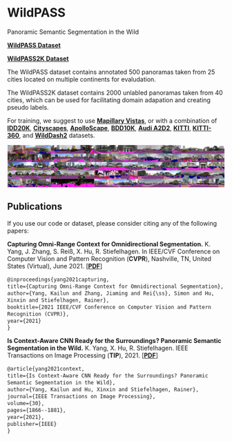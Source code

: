 # WildPASS
Panoramic Semantic Segmentation in the Wild

[**WildPASS Dataset**](https://drive.google.com/file/d/1yHCdhe45IzDcHarYPKCdZCzwWR0PGdAF/view?usp=sharing)

[**WildPASS2K Dataset**](https://drive.google.com/file/d/1c9pQJe9OJcvW24rRg9pSTSgvCRklKuvv/view?usp=sharing)

The WildPASS dataset contains annotated 500 panoramas taken from 25 cities located on multiple continents for evaludation.

The WildPASS2K dataset contains 2000 unlabled panoramas taken from 40 cities, which can be used for facilitating domain adapation and creating pseudo labels.

For training, we suggest to use [**Mapillary Vistas**](https://drive.google.com/file/d/1c9pQJe9OJcvW24rRg9pSTSgvCRklKuvv/view?usp=sharing), or with a combination of [**IDD20K**](https://idd.insaan.iiit.ac.in/), [**Cityscapes**](https://www.cityscapes-dataset.com/), [**ApolloScape**](http://apolloscape.auto/scene.html), [**BDD10K**](https://bdd-data.berkeley.edu/), [**Audi A2D2**](https://www.a2d2.audi/a2d2/en.html), [**KITTI**](http://www.cvlibs.net/datasets/kitti/eval_semantics.php), [**KITTI-360**](http://www.cvlibs.net/datasets/kitti-360/), and [**WildDash2**](https://wilddash.cc/) datasets. 

![Example segmentation](figure_wildpass.jpg?raw=true "Example segmentation")

## Publications
If you use our code or dataset, please consider citing any of the following papers:

**Capturing Omni-Range Context for Omnidirectional Segmentation.**
K. Yang, J. Zhang, S. Reiß, X. Hu, R. Stiefelhagen.
In IEEE/CVF Conference on Computer Vision and Pattern Recognition (**CVPR**), Nashville, TN, United States (Virtual), June 2021.
[[**PDF**](https://arxiv.org/pdf/2103.05687.pdf)]

```
@inproceedings{yang2021capturing,
title={Capturing Omni-Range Context for Omnidirectional Segmentation},
author={Yang, Kailun and Zhang, Jiaming and Rei{\ss}, Simon and Hu, Xinxin and Stiefelhagen, Rainer},
booktitle={2021 IEEE/CVF Conference on Computer Vision and Pattern Recognition (CVPR)},
year={2021}
}
```

**Is Context-Aware CNN Ready for the Surroundings? Panoramic Semantic Segmentation in the Wild.**
K. Yang, X. Hu, R. Stiefelhagen.
IEEE Transactions on Image Processing (**TIP**), 2021.
[[**PDF**](http://www.yangkailun.com/publications/tip2021_kailun.pdf)]

```
@article{yang2021context,
title={Is Context-Aware CNN Ready for the Surroundings? Panoramic Semantic Segmentation in the Wild},
author={Yang, Kailun and Hu, Xinxin and Stiefelhagen, Rainer},
journal={IEEE Transactions on Image Processing},
volume={30},
pages={1866--1881},
year={2021},
publisher={IEEE}
}
```
